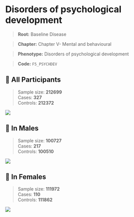# Disorders of psychological development

> **Root:** Baseline Disease  

> **Chapter:** Chapter V- Mental and behavioural  

> **Phenotype:** Disorders of psychological development  

> **Code:** `F5_PSYCHDEV`

## 🧪 All Participants  
> Sample size: **212699**  
> Cases: **327**  
> Controls: **212372**
<img src="/Disease/Figures/ALL/Incidence/F5_PSYCHDEV.png"/>
<CsvTable src="/Disease/Data/ALL/Incidence/COX_F5_PSYCHDEV.csv" label="🔍 View full results" />

## 👨 In Males  
> Sample size: **100727**  
> Cases: **217**  
> Controls: **100510**
<img src="/Disease/Figures/Male/Incidence/F5_PSYCHDEV.png"/>
<CsvTable src="/Disease/Data/Male/Incidence/COX_F5_PSYCHDEV.csv" label="🔍 View full results" />

## 👩 In Females  
> Sample size: **111972**  
> Cases: **110**  
> Controls: **111862**
<img src="/Disease/Figures/Female/Incidence/F5_PSYCHDEV.png"/>
<CsvTable src="/Disease/Data/Female/Incidence/COX_F5_PSYCHDEV.csv" label="🔍 View full results" />
